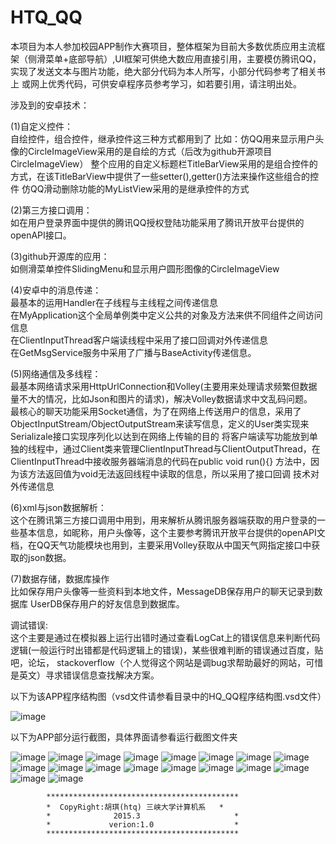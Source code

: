 # HTQ_QQ
本项目为本人参加校园APP制作大赛项目，整体框架为目前大多数优质应用主流框架（侧滑菜单+底部导航）,UI框架可供绝大数应用直接引用，主要模仿腾讯QQ，实现了发送文本与图片功能，绝大部分代码为本人所写，小部分代码参考了相关书上 或网上优秀代码，可供安卓程序员参考学习，如若要引用，请注明出处。

涉及到的安卓技术：

(1)自定义控件：
<br>自绘控件，组合控件，继承控件这三种方式都用到了
比如：仿QQ用来显示用户头像的CircleImageView采用的是自绘的方式（后改为github开源项目CircleImageView）
整个应用的自定义标题栏TitleBarView采用的是组合控件的方式，在该TitleBarView中提供了一些setter(),getter()方法来操作这些组合的控件
仿QQ滑动删除功能的MyListView采用的是继承控件的方式

(2)第三方接口调用：
<br>如在用户登录界面中提供的腾讯QQ授权登陆功能采用了腾讯开放平台提供的openAPI接口。

(3)github开源库的应用：
   <br>如侧滑菜单控件SlidingMenu和显示用户圆形图像的CircleImageView
   
(4)安卓中的消息传递：
 <br> 最基本的运用Handler在子线程与主线程之间传递信息<br>在MyApplication这个全局单例类中定义公共的对象及方法来供不同组件之间访问信息
<br>在ClientInputThread客户端读线程中采用了接口回调对外传递信息
<br>在GetMsgService服务中采用了广播与BaseActivity传递信息。

(5)网络通信及多线程：
    <br>最基本网络请求采用HttpUrlConnection和Volley(主要用来处理请求频繁但数据量不大的情况，比如Json和图片的请求)，解决Volley数据请求中文乱码问题。
    <br>最核心的聊天功能采用Socket通信，为了在网络上传送用户的信息，采用了ObjectInputStream/ObjectOutputStream来读写信息，定义的User类实现来Serializale接口实现序列化以达到在网络上传输的目的
将客户端读写功能放到单独的线程中，通过Client类来管理ClientInputThread与ClientOutputThread，在ClientInputThread中接收服务器端消息的代码在public void run(){}
方法中，因为该方法返回值为void无法返回线程中读取的信息，所以采用了接口回调
技术对外传递信息

(6)xml与json数据解析：
     <br>这个在腾讯第三方接口调用中用到，用来解析从腾讯服务器端获取的用户登录的一些基本信息，如昵称，用户头像等，这个主要参考腾讯开放平台提供的openAPI文档，在QQ天气功能模块也用到，主要采用Volley获取从中国天气网指定接口中获取的json数据。

(7)数据存储，数据库操作
   <br>比如保存用户头像等一些资料到本地文件，MessageDB保存用户的聊天记录到数据库
UserDB保存用户的好友信息到数据库。

调试错误:
<br>这个主要是通过在模拟器上运行出错时通过查看LogCat上的错误信息来判断代码逻辑(一般运行时出错都是代码逻辑上的错误)，某些很难判断的错误通过百度，贴吧，论坛，
stackoverflow（个人觉得这个网站是调bug求帮助最好的网站，可惜是英文）寻求错误信息查找解决方案。


以下为该APP程序结构图（vsd文件请参看目录中的HQ_QQ程序结构图.vsd文件）

![image](https://github.com/HuTianQi/HTQ_QQ/raw/master/HQ_QQ程序结构图.jpg)

以下为APP部分运行截图，具体界面请参看运行截图文件夹

![image](https://github.com/HuTianQi/HTQ_QQ/raw/master/运行截图/启动界面.JPG)
![image](https://github.com/HuTianQi/HTQ_QQ/raw/master/运行截图/登陆界面.jpg)
![image](https://github.com/HuTianQi/HTQ_QQ/raw/master/运行截图/调用腾讯QQ登陆授权界面.jpg)
![image](https://github.com/HuTianQi/HTQ_QQ/raw/master/运行截图/注册界面.jpg)
![image](https://github.com/HuTianQi/HTQ_QQ/raw/master/运行截图/主界面_消息界面.JPG)
![image](https://github.com/HuTianQi/HTQ_QQ/raw/master/运行截图/主界面_消息_通话界面.JPG)
![image](https://github.com/HuTianQi/HTQ_QQ/raw/master/运行截图/主界面_联系人.jpg)
![image](https://github.com/HuTianQi/HTQ_QQ/raw/master/运行截图/主界面_动态.jpg)
![image](https://github.com/HuTianQi/HTQ_QQ/raw/master/运行截图/主界面消息_popUpWindow.JPG)
![image](https://github.com/HuTianQi/HTQ_QQ/raw/master/运行截图/滑动菜单界面_1.JPG)
![image](https://github.com/HuTianQi/HTQ_QQ/raw/master/运行截图/滑动菜单界面_2.jpg)
![image](https://github.com/HuTianQi/HTQ_QQ/raw/master/运行截图/滑动菜单界面_3.JPG)
![image](https://github.com/HuTianQi/HTQ_QQ/raw/master/运行截图/聊天界面_1.JPG)
![image](https://github.com/HuTianQi/HTQ_QQ/raw/master/运行截图/聊天界面_2.JPG)
![image](https://github.com/HuTianQi/HTQ_QQ/raw/master/运行截图/聊天界面_3.JPG)
![image](https://github.com/HuTianQi/HTQ_QQ/raw/master/运行截图/腾讯QQ授权登陆界面.JPG)
![image](https://github.com/HuTianQi/HTQ_QQ/raw/master/运行截图/修改个性签名界面.jpg)
![image](https://github.com/HuTianQi/HTQ_QQ/raw/master/运行截图/关于作者界面.jpg)






            *******************************************
            *  CopyRight:胡琪(htq) 三峡大学计算机系   *
            *              2015.3                     *
            *             verion:1.0                  *
            *******************************************
